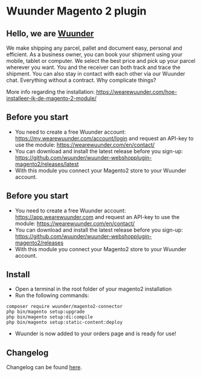 # Wuunder Magento 2 plugin

## Hello, we are [Wuunder](https://wearewuunder.com/) ##
We make shipping any parcel, pallet and document easy, personal and efficient. As a business owner, you can book your shipment using your mobile, tablet or computer. We select the best price and pick up your parcel wherever you want. You and the receiver can both track and trace the shipment. You can also stay in contact with each other via our Wuunder chat. Everything without a contract. Why complicate things?


More info regarding the installation: https://wearewuunder.com/hoe-installeer-ik-de-magento-2-module/

## Before you start ##
* You need to create a free Wuunder account: https://my.wearewuunder.com/account/login and request an API-key to use the module: https://wearewuunder.com/en/contact/ 
* You can download and install the latest release before you sign-up: https://github.com/wuunder/wuunder-webshopplugin-magento2/releases/latest
* With this module you connect your Magento2 store to your Wuunder account.

## Before you start ##
* You need to create a free Wuunder account: https://app.wearewuunder.com and request an API-key to use the module: https://wearewuunder.com/en/contact/ 
* You can download and install the latest release before you sign-up: https://github.com/wuunder/wuunder-webshopplugin-magento2/releases
* With this module you connect your Magento2 store to your Wuunder account.

## Install ##
* Open a terminal in the root folder of your magento2 installation
* Run the following commands:


```
composer require wuunder/magento2-connector 
php bin/magento setup:upgrade 
php bin/magento setup:di:compile
php bin/magento setup:static-content:deploy
```

* Wuunder is now added to your orders page and is ready for use!

## Changelog ##
Changelog can be found [here](CHANGELOG.md).
